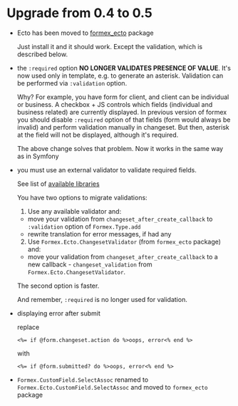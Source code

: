 # Upgrade from 0.4 to 0.5

* Ecto has been moved to [formex_ecto](https://github.com/jakub-zawislak/formex_ecto) package

  Just install it and it should work. Except the validation, which is described below.

* the `:required` option **NO LONGER VALIDATES PRESENCE OF VALUE**. It's now used only in template,
  e.g. to generate an asterisk. Validation can be performed via `:validation` option.

  Why? For example, you have form for client, and client can be individual or business.
  A checkbox + JS controls which fields (individual and business related) are currently
  displayed. In previous version of formex you should disable `:required` option of that fields
  (form would always be invalid) and perform validation manually in changeset.
  But then, asterisk at the field will not be displayed, although it's required.

  The above change solves that problem. Now it works in the same way as in Symfony

* you must use an external validator to validate required fields.

  See list of
  [available libraries](https://hexdocs.pm/formex/Formex.Validator.html#available-adapters)

  You have two options to migrate validations:
  1. Use any available validator and:
    - move your validation from `changeset_after_create_callback` to `:validation`
      option of `Formex.Type.add`
    - rewrite translation for error messages, if had any
  2. Use `Formex.Ecto.ChangesetValidator` (from `formex_ecto` package) and:
    - move your validation from `changeset_after_create_callback` to a new callback -
    `changeset_validation` from `Formex.Ecto.ChangesetValidator`.

  The second option is faster.

  And remember, `:required` is no longer used for validation.

* displaying error after submit

  replace

  `<%= if @form.changeset.action do %>oops, error<% end %>`

  with

  `<%= if @form.submitted? do %>oops, error<% end %>`

* `Formex.CustomField.SelectAssoc` renamed to `Formex.Ecto.CustomField.SelectAssoc` and moved to
  `formex_ecto` package